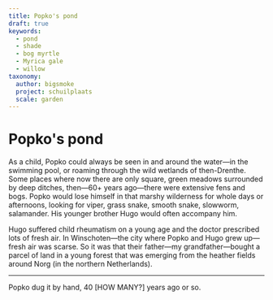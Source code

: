 ```yaml
---
title: Popko's pond
draft: true
keywords:
  - pond
  - shade
  - bog myrtle
  - Myrica gale
  - willow
taxonomy:
  author: bigsmoke
  project: schuilplaats
  scale: garden
---
```


# Popko's pond

As a child, Popko could always be seen in and around the water—in the swimming pool, or roaming through the wild wetlands of then-Drenthe. Some places where now there are only square, green meadows surrounded by deep ditches, then—60+ years ago—there were extensive fens and bogs. Popko would lose himself in that marshy wilderness for whole days or afternoons, looking for viper, grass snake, smooth snake, slowworm, salamander. His younger brother Hugo would often accompany him.

Hugo suffered child rheumatism on a young age and the doctor prescribed lots of fresh air. In Winschoten—the city where Popko and Hugo grew up—fresh air was scarse. So it was that their father—my grandfather—bought a parcel of land in a young forest that was emerging from the heather fields around Norg (in the northern Netherlands).

-----

Popko dug it by hand, 40 [HOW MANY?] years ago or so.
